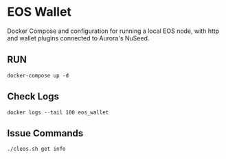 # EOS Wallet

Docker Compose and configuration for running a local EOS node, with http and wallet plugins connected to Aurora's NuSeed.


## RUN

    docker-compose up -d


## Check Logs

    docker logs --tail 100 eos_wallet


## Issue Commands

    ./cleos.sh get info


